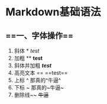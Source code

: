 # Markdown基础语法

## ==一、字体操作==

1. 斜体 *    *test*
2. 加粗 **   **test**
3. 斜体并加粗      ***test***
4. 高亮文本 ==      ==test==
5. 上标 ^          那真的^牛逼^
6. 下标 ~           那真的~牛逼~
7.  删除线~~     ~~牛逼~~



